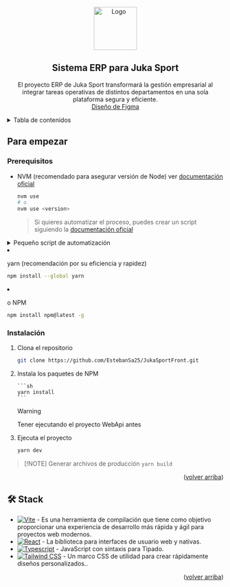 <a name="readme-top"></a>

<div align="center">

<a href="https://github.com/EstebanSa25/JukaSportFront.git">
  <img width="100px" src="https://imgur.com/vtrXGWQ.png" alt="Logo" width="800" />
</a>

## Sistema **ERP** para Juka Sport

El proyecto ERP de Juka Sport transformará la gestión empresarial al integrar tareas operativas de distintos departamentos en una sola plataforma segura y eficiente.\
[Diseño de Figma](https://www.figma.com/design/q2Wmi4Ymiswz6XTd1mN9vu/Juka-Sport?node-id=17%3A180&t=EJ1MfL6nnu7JuYKz-1)

</div>

<details>
<summary>Tabla de contenidos</summary>

-   [Sistema **ERP** para Juka Sport](#sistema-erp-para-juka-sport)
-   [Para empezar](#para-empezar)
    -   [Prerequisitos](#prerequisitos)
    -   [Instalación](#instalación)
-   [🛠️ Stack](#️-stack)
</details>

## Para empezar

### Prerequisitos

-   NVM (recomendado para asegurar versión de Node) ver [documentación oficial](https://github.com/nvm-sh/nvm?tab=readme-ov-file#installing-and-updating)

    ```sh
    nvm use
    # o
    nvm use <version>
    ```

    > Si quieres automatizar el proceso, puedes crear un script siguiendo la [documentación oficial](https://github.com/nvm-sh/nvm?tab=readme-ov-file#calling-nvm-use-automatically-in-a-directory-with-a-nvmrc-file)

<details>
	<summary>Pequeño script de automatización</summary>
	
- En Linux/MacOS:
	```sh
	# .bashrc | .zshrc | cualquier archivo de configuración
	# pequeño script para cambiar de version al entrar al directorio
	cd() {
  builtin cd "$@"
		if [[ -f .nvmrc ]]; then
			nvm use > /dev/null
			# Si quieres que te diga la versión
			nvm use
		fi
	}
	```

-   En Windows:

    ```powershell
    # $PROFILE
    function Change-Node-Version {
    	param($path)
    	& Set-Location $path
    	$pwd = pwd
    	if ( Test-Path "$pwd\\.nvmrc" ) {
    		$version = Get-Content .nvmrc
    		nvm use $version
    	}
    }
    New-Alias -Name cd -Value Change-Node-Version -Force -Option AllScope
    ```

    </details>

-   yarn (recomendación por su eficiencia y rapidez)

    ```sh
    npm install --global yarn

    ```

-   o NPM

    ```sh
    npm install npm@latest -g
    ```

### Instalación

1.  Clona el repositorio

    ```sh
    git clone https://github.com/EstebanSa25/JukaSportFront.git
    ```

2.  Instala los paquetes de NPM

        ```sh
        yarn install
        ```

    > [!WARNING]
    > Tener ejecutando el proyecto WebApi antes

3.  Ejecuta el proyecto

    ```sh
    yarn dev
    ```

> [!NOTE] Generar archivos de producción
> `yarn build`

 <p align="right">(<a href="#readme-top">volver arriba</a>)</p>

## 🛠️ Stack

-   [![Vite][vite-badge]][vite-url] - Es una herramienta de compilación que tiene como objetivo proporcionar una experiencia de desarrollo más rápida y ágil para proyectos web modernos.
-   [![React][react-badge]][react-url] - La biblioteca para interfaces de usuario web y nativas.
-   [![Typescript][typescript-badge]][typescript-url] - JavaScript con sintaxis para Tipado.
-   [![Tailwind CSS][tailwind-badge]][tailwind-url] - Un marco CSS de utilidad para crear rápidamente diseños personalizados..

<p align="right">(<a href="#readme-top">volver arriba</a>)</p>

[vite-url]: https://vitejs.dev/
[react-url]: https://es.react.dev/
[typescript-url]: https://www.typescriptlang.org/
[tailwind-url]: https://tailwindcss.com/
[vite-badge]: https://img.shields.io/badge/Vite-646CFF?logo=vite&logoColor=fff&style=for-the-badge
[react-badge]: https://img.shields.io/badge/react-%2320232a.svg?style=for-the-badge&logo=react&logoColor=%
[typescript-badge]: https://img.shields.io/badge/Typescript-007ACC?style=for-the-badge&logo=typescript&logoColor=white&color=blue
[tailwind-badge]: https://img.shields.io/badge/Tailwind-ffffff?style=for-the-badge&logo=tailwindcss&logoColor=38bdf8
